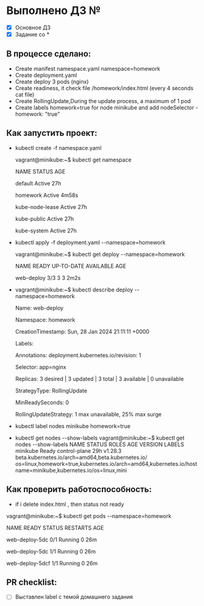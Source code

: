 # Выполнено ДЗ №

 - [X] Основное ДЗ
 - [X] Задание со *

## В процессе сделано:
 - Create manifest namespace.yaml namespace=homework
 - Create deployment.yaml
 - Create deploy 3 pods (nginx)
 - Create readiness, it check file /homework/index.html (every 4 seconds cat file)
 - Create RollingUpdate,During the update process, a maximum of 1 pod
 - Create labels homework=true for node minikube and add nodeSelector - homework: "true"
## Как запустить проект:
 - kubectl create -f namespace.yaml

      vagrant@minikube:~$ kubectl get namespace
   
      NAME              STATUS   AGE
   
      default           Active   27h
   
      homework          Active   4m58s
   
      kube-node-lease   Active   27h
   
      kube-public       Active   27h
   
      kube-system       Active   27h

- kubectl apply -f deployment.yaml --namespace=homework
  
     vagrant@minikube:~$ kubectl get deploy --namespace=homework

     NAME         READY   UP-TO-DATE   AVAILABLE   AGE

     web-deploy   3/3     3            3           2m2s
  
- vagrant@minikube:~$ kubectl describe deploy --namespace=homework
  
    Name:                   web-deploy

    Namespace:              homework

    CreationTimestamp:      Sun, 28 Jan 2024 21:11:11 +0000

    Labels:                 <none>

    Annotations:            deployment.kubernetes.io/revision: 1

    Selector:               app=nginx

    Replicas:               3 desired | 3 updated | 3 total | 3 available | 0 unavailable

    StrategyType:           RollingUpdate

    MinReadySeconds:        0

    RollingUpdateStrategy:  1 max unavailable, 25% max surge
  
- kubectl label nodes minikube homework=true
-  kubectl get nodes --show-labels
   vagrant@minikube:~$ kubectl get nodes --show-labels
    NAME       STATUS   ROLES           AGE   VERSION   LABELS
    minikube   Ready    control-plane   29h   v1.28.3   beta.kubernetes.io/arch=amd64,beta.kubernetes.io/    os=linux,homework=true,kubernetes.io/arch=amd64,kubernetes.io/hostname=minikube,kubernetes.io/os=linux,mini

## Как проверить работоспособность:
- if i delete index.html , then status not ready

vagrant@minikube:~$ kubectl get pods --namespace=homework

NAME            READY   STATUS    RESTARTS      AGE

web-deploy-5dc   0/1     Running     0           26m

web-deploy-5dc   1/1     Running     0           26m

web-deploy-5dcf  1/1     Running      0          26m



## PR checklist:
 - [ ] Выставлен label с темой домашнего задания
